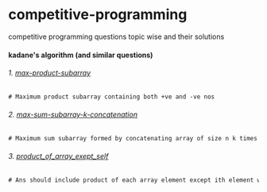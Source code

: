 # competitive-programming
competitive programming questions topic wise and their solutions 

#### kadane's algorithm (and similar questions)
###### 1. [max-product-subarray](https://github.com/ritikadhawan/competitive-programming/blob/master/kadane's%20algorithm/max-product-subarray.cpp)
```diff
# Maximum product subarray containing both +ve and -ve nos
```
###### 2. [max-sum-subarray-k-concatenation](https://github.com/ritikadhawan/competitive-programming/blob/master/kadane's%20algorithm/max-sum-subarray-k-concatenation.cpp)
```diff
# Maximum sum subarray formed by concatenating array of size n k times
```
###### 3. [product_of_array_exept_self](https://github.com/ritikadhawan/competitive-programming/blob/master/kadane's%20algorithm/product_of_array_exept_self.cpp)
```diff
# Ans should include product of each array element except ith element without using division.
